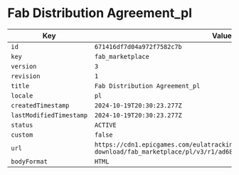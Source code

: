 # Fab Distribution Agreement_pl

| Key | Value |
| --- | ----- |
| `id` | `671416df7d04a972f7582c7b` |
| `key` | `fab_marketplace` |
| `version` | `3` |
| `revision` | `1` |
| `title` | `Fab Distribution Agreement_pl` |
| `locale` | `pl` |
| `createdTimestamp` | `2024-10-19T20:30:23.277Z` |
| `lastModifiedTimestamp` | `2024-10-19T20:30:23.277Z` |
| `status` | `ACTIVE` |
| `custom` | `false` |
| `url` | `https://cdn1.epicgames.com/eulatracking-download/fab_marketplace/pl/v3/r1/ad681f917844260d1e94f483d86fc5fd.pdf` |
| `bodyFormat` | `HTML` |
